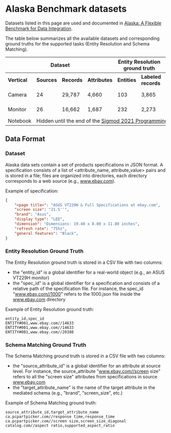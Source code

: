 # Alaska Benchmark datasets

Datasets listed in this page are used and documented in <a href="https://arxiv.org/abs/2101.11259">Alaska: A Flexible Benchmark for Data Integration</a>. 

The table below summarizes all the available datasets and corresponding ground truths for the supported tasks (Entity Resolution and Schema Matching).



<table>
<thead>
  <tr>
    <th colspan="4">Dataset</th>
    <th colspan="2">Entity Resolution ground truth</th>
    <th colspan="2">Schema Matching ground truth</th>
    <th></th>
  </tr>
</thead>
<tbody>
  <tr>
    <td><b>Vertical</b></td>
    <td><b>Sources</b></td>
    <td><b>Records</b></td>
    <td><b>Attributes</b></td>
    <td><b>Entities</b></td>
    <td><b>Labeled records</b></td>
    <td><b>Target attributes</b></td>
    <td><b>Labeled attributes</b></td>
    <td><b>Download</b></td>
  </tr>
  <tr>
    <td>Camera</td>
    <td>24</td>
    <td>29,787</td>
    <td>4,660</td>
    <td>103</td>
    <td>3,865</td>
    <td>56</td>
    <td>687</td>
    <td><a href="http://bit.ly/camera_data" target="_blank">Download (8.6 MB)</a></td>
  </tr>
  <tr>
    <td>Monitor</td>
    <td>26</td>
    <td>16,662</td>
    <td>1,687</td>
    <td>232</td>
    <td>2,273</td>
    <td>87</td>
    <td>1026</td>
    <td><a href="http://bit.ly/monitor_data" target="_blank">Download (3.7 MB)</a></td>
  </tr>
  <tr>
    <td>Notebook</td>
    <td colspan="8">Hidden until the end of the <a href="https://dbgroup.ing.unimo.it/sigmod21contest/index.shtml">Sigmod 2021 Programming Contest</a></td>
  </tr>
</tbody>
</table>



## Data Format

### Dataset

Alaska data sets contain a set of products specifications in JSON format. A specification consists of a list of <attribute_name, attribute_value> pairs and is stored in a file; files are organized into directories, each directory corresponds to a web source (e.g., www.ebay.com).

Example of specification:

```json
{
    "<page title>": "ASUS VT229H & Full Specifications at ebay.com",
    "screen size": "21.5''",
    "brand": "Asus",
    "display type": "LED",
    "dimension": "Dimensions: 19.40 x 8.00 x 11.80 inches",
    "refresh rate": "75hz",
    "general features": "Black",
}
```



### Entity Resolution Ground Truth

The Entity Resolution ground truth is stored in a CSV file with two columns:

* the "entity_id" is a global identifier for a real-world object (e.g., an ASUS VT229H monitor)
* the "spec_id" is a global identifier for a specification and consists of a relative path of the specification file. For instance, the spec_id "www.ebay.com//1000" refers to the 1000.json file inside the www.ebay.com directory

Example of Entity Resolution ground truth:

```
entity_id,spec_id
ENTITY#001,www.ebay.com//14633
ENTITY#001,www.ebay.com//14633
ENTITY#001,www.ebay.com//20380
```



### Schema Matching Ground Truth

The Schema Matching ground truth is stored in a CSV file with two columns:

* the "source_attribute_id" is a global identifier for an attribute at source level. For instance, the source_attribute "www.ebay.com//screen size" refers to all the "screen size" attributes from specifications in source www.ebay.com
* the "target_attribute_name" is the name of the target attribute in the mediated schema (e.g., "brand", "screen_size", etc.)

Example of Schema Matching ground truth:

```
source_attribute_id,target_attribute_name
ca.pcpartpicker.com//response time,response_time
ca.pcpartpicker.com//screen size,screen_size_diagonal
catalog.com//aspect ratio,supported_aspect_ratio
```
